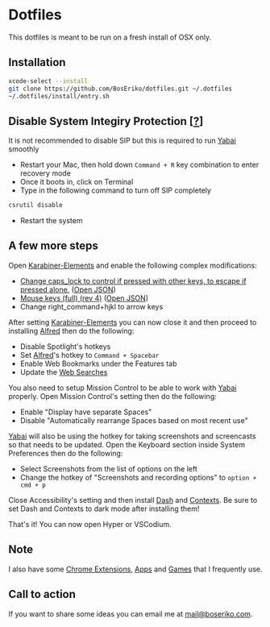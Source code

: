 # Dotfiles
This dotfiles is meant to be run on a fresh install of OSX only.

## Installation
``` sh
xcode-select --install
git clone https://github.com/BosEriko/dotfiles.git ~/.dotfiles
~/.dotfiles/install/entry.sh
```

## Disable System Integiry Protection [[?](https://howtomacos.com/2019/11/01/disable-system-integrity-protection-in-macos-catalina/)]
It is not recommended to disable SIP but this is required to run [Yabai](http://github.com/koekeishiya/yabai) smoothly
- Restart your Mac, then hold down `Command + R` key combination to enter recovery mode
- Once it boots in, click on Terminal
- Type in the following command to turn off SIP completely
``` sh
csrutil disable
```
- Restart the system

## A few more steps
Open [Karabiner-Elements](https://pqrs.org/osx/karabiner/) and enable the following complex modifications:
- [Change caps_lock to control if pressed with other keys, to escape if pressed alone.](https://pqrs.org/osx/karabiner/complex_modifications/#caps_lock) ([Open JSON](https://pqrs.org/osx/karabiner/complex_modifications/json/caps_lock.json))
- [Mouse keys (full) (rev 4)](https://pqrs.org/osx/karabiner/complex_modifications/#mouse_keys_full) ([Open JSON](https://pqrs.org/osx/karabiner/complex_modifications/json/mouse_keys_full.json))
- Change right_command+hjkl to arrow keys

After setting [Karabiner-Elements](https://pqrs.org/osx/karabiner/) you can now close it and then proceed to installing [Alfred](https://www.alfredapp.com/) then do the following:
- Disable Spotlight's hotkeys
- Set [Alfred](https://www.alfredapp.com/)'s hotkey to `Command + Spacebar`
- Enable Web Bookmarks under the Features tab
- Update the [Web Searches](markdown/alfred.md)

You also need to setup Mission Control to be able to work with [Yabai](http://github.com/koekeishiya/yabai) properly. Open Mission Control's setting then do the following:
- Enable "Display have separate Spaces"
- Disable "Automatically rearrange Spaces based on most recent use"

[Yabai](http://github.com/koekeishiya/yabai) will also be using the hotkey for taking screenshots and screencasts so that needs to be updated. Open the Keyboard section inside System Preferences then do the following:
- Select Screenshots from the list of options on the left
- Change the hotkey of "Screenshots and recording options" to `option + cmd + p`

Close Accessibility's setting and then install [Dash](https://kapeli.com/dash) and [Contexts](https://contexts.co/). Be sure to set Dash and Contexts to dark mode after installing them!

That's it! You can now open Hyper or VSCodium.

## Note
I also have some [Chrome Extensions](markdown/chrome-extensions.md), [Apps](markdown/apps.md) and [Games](markdown/games.md) that I frequently use.

## Call to action
If you want to share some ideas you can email me at mail@boseriko.com.
